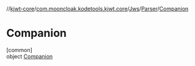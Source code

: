 //[kjwt-core](../../../../../index.md)/[com.mooncloak.kodetools.kjwt.core](../../../index.md)/[Jws](../../index.md)/[Parser](../index.md)/[Companion](index.md)

# Companion

[common]\
object [Companion](index.md)

